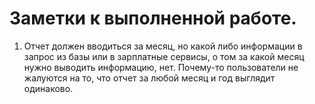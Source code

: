 # Заметки к выполненной работе.

1. Отчет должен вводиться за месяц, но какой либо информации в запрос из базы или в зарплатные сервисы, о том за какой месяц нужно выводить информацию, нет. 
Почему-то пользователи не жалуются на то, что отчет за любой месяц и год выглядит одинаково.